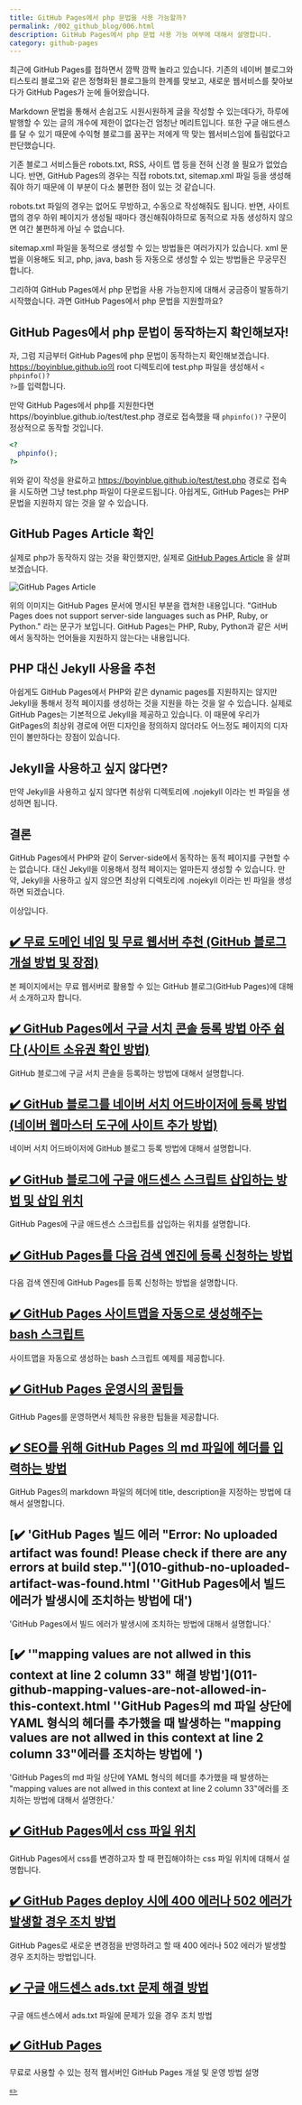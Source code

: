 ```yaml
---
title: GitHub Pages에서 php 문법을 사용 가능할까?
permalink: /002_github_blog/006.html
description: GitHub Pages에서 php 문법 사용 가능 여부에 대해서 설명합니다. 
category: github-pages
---
```

최근에 GitHub Pages를 접하면서 깜짝 깜짝 놀라고 있습니다. 
기존의 네이버 블로그와 티스토리 블로그와 같은 정형화된 블로그들의 한계를 맞보고, 
새로운 웹서비스를 찾아보다가 GitHub Pages가 눈에 들어왔습니다. 
   

Markdown 문법을 통해서 손쉽고도 시원시원하게 글을 작성할 수 있는데다가, 
하루에 발행할 수 있는 글의 개수에 제한이 없다는건 엄청난 메리트입니다. 
또한 구글 애드센스를 달 수 있기 때문에 수익형 블로그를 꿈꾸는 저에게 딱 맞는 웹서비스임에 틀림없다고 판단했습니다.   

   
기존 블로그 서비스들은 robots.txt, RSS, 사이트 맵 등을 전혀 신경 쓸 필요가 없었습니다. 
반면, GitHub Pages의 경우는 직접 robots.txt, sitemap.xml 파일 등을 생성해줘야 하기 때문에 이 부분이 다소 불편한 점이 있는 것 같습니다.   


robots.txt 파일의 경우는 없어도 무방하고, 수동으로 작성해줘도 됩니다. 
반면, 사이트 맵의 경우 하위 페이지가 생성될 때마다 갱신해줘야하므로 동적으로 자동 생성하지 않으면 여간 불편하게 아닐 수 없습니다.   


sitemap.xml 파일을 동적으로 생성할 수 있는 방법들은 여러가지가 있습니다. xml 문법을 이용해도 되고, php, java, bash 등 자동으로 생성할 수 있는 방법들은 무궁무진합니다.   


그리하여 GitHub Pages에서 php 문법을 사용 가능한지에 대해서 궁금증이 발동하기 시작했습니다. 과면 GitHub Pages에서 php 문법을 지원할까요?   

   
GitHub Pages에서 php 문법이 동작하는지 확인해보자!
---

   
자, 그럼 지금부터 GitHub Pages에 php 문법이 동작하는지 확인해보겠습니다. 
https://boyinblue.github.io의 root 디렉토리에 test.php 파일을 생성해서 <code>< phpinfo()? ?></code>를 입력합니다.   

   
만약 GitHub Pages에서 php를 지원한다면 https//boyinblue.github.io/test/test.php 경로로 접속했을 때 <code>phpinfo()?</code> 구문이 정상적으로 동작할 것입니다.   

   
```php
<?
  phpinfo();
?>
```

   
위와 같이 작성을 완료하고 https://boyinblue.github.io/test/test.php 경로로 접속을 시도하면 그냥 test.php 파일이 다운로드됩니다. 
아쉽게도, GitHub Pages는 PHP 문법을 지원하지 않는 것을 알 수 있습니다.   

   
GitHub Pages Article 확인
---

   
실제로 php가 동작하지 않는 것을 확인했지만, 실제로 [GitHub Pages Article](https://docs.github.com/en/pages/getting-started-with-github-pages/about-github-pages "GitHub Pages Article") 을 살펴보겠습니다.
   

![GitHub Pages Article](/assets/images/006-githubpages-not-support-php.png "GitHub Pages Article")

   
위의 이미지는 GitHub Pages 문서에 명시된 부분을 캡쳐한 내용입니다. 
"GitHub Pages does not support server-side languages such as PHP, Ruby, or Python." 라는 문구가 보입니다. GitHub Pages는 PHP, Ruby, Python과 같은 서버에서 동작하는 언어들을 지원하지 않는다는 내용입니다.   

   
PHP 대신 Jekyll 사용을 추천
---

   
아쉽게도 GitHub Pages에서 PHP와 같은 dynamic pages를 지원하지는 않지만 
Jekyll을 통해서 정적 페이지를 생성하는 것을 지원을 하는 것을 알 수 있습니다. 
실제로 GitHub Pages는 기본적으로 Jekyll을 제공하고 있습니다. 
이 때문에 우리가 GitPages의 최상위 경로에 어떤 디자인을 정의하지 않더라도 
어느정도 페이지의 디자인이 볼만하다는 장점이 있습니다.   

   
Jekyll을 사용하고 싶지 않다면?
---

   
만약 Jekyll을 사용하고 싶지 않다면 취상위 디렉토리에 .nojekyll 이라는 빈 파일을 생성하면 됩니다.   

   
결론
---

   
GitHub Pages에서 PHP와 같이 Server-side에서 동작하는 동적 페이지를 구현할 수는 없습니다. 대신 Jekyll을 이용해서 정적 페이지는 얼마든지 생성할 수 있습니다. 만약, Jekyll을 사용하고 싶지 않으면 최상위 디렉토리에 .nojekyll 이라는 빈 파일을 생성하면 되겠습니다.   


이상입니다.   




[✔️  무료 도메인 네임 및 무료 웹서버 추천 (GitHub 블로그 개설 방법 및 장점)](001_advantage_of_github_blog.html '본 페이지에서는 무료 웹서버로 활용할 수 있는 GitHub 블로그(GitHub Pages)에 대해서 ')
---


본 페이지에서는 무료 웹서버로 활용할 수 있는 GitHub 블로그(GitHub Pages)에 대해서 소개하고자 합니다.


[✔️  GitHub Pages에서 구글 서치 콘솔 등록 방법 아주 쉽다 (사이트 소유권 확인 방법)](002_google_search_console_apply.html 'GitHub 블로그에 구글 서치 콘솔을 등록하는 방법에 ')
---


GitHub 블로그에 구글 서치 콘솔을 등록하는 방법에 대해서 설명합니다.


[✔️  GitHub 블로그를 네이버 서치 어드바이저에 등록 방법 (네이버 웹마스터 도구에 사이트 추가 방법) ](003_naver_search_advisor.html '네이버 서치 어드바이저에 GitHub 블로그 등록 방법에 ')
---


네이버 서치 어드바이저에 GitHub 블로그 등록 방법에 대해서 설명합니다.


[✔️  GitHub 블로그에 구글 애드센스 스크립트 삽입하는 방법 및 삽입 위치](004_google_adsense_github_pages.html 'GitHub Pages에 구글 애드센스 스크립트를 삽입하는 ')
---


GitHub Pages에 구글 애드센스 스크립트를 삽입하는 위치를 설명합니다.


[✔️  GitHub Pages를 다음 검색 엔진에 등록 신청하는 방법](005_add_to_daum_search_engine.html '다음 검색 엔진에 GitHub Pages를 등록 신청하는 ')
---


다음 검색 엔진에 GitHub Pages를 등록 신청하는 방법을 설명합니다.


[✔️  GitHub Pages 사이트맵을 자동으로 생성해주는 bash 스크립트](007.html '사이트맵을 자동으로 생성하는 bash 스크립트 ')
---


사이트맵을 자동으로 생성하는 bash 스크립트 예제를 제공합니다.


[✔️  GitHub Pages 운영시의 꿀팁들](008.html 'GitHub Pages를 운영하면서 체득한 유용한 ')
---


GitHub Pages를 운영하면서 체득한 유용한 팁들을 제공합니다.


[✔️  SEO를 위해 GitHub Pages 의 md 파일에 헤더를 입력하는 방법](009.html 'GitHub Pages의 markdown 파일의 헤더에 title, description을 지정하는 방법에 ')
---


GitHub Pages의 markdown 파일의 헤더에 title, description을 지정하는 방법에 대해서 설명합니다.


[✔️  'GitHub Pages 빌드 에러 \"Error: No uploaded artifact was found! Please check if there are any errors at build step.\"'](010-github-no-uploaded-artifact-was-found.html ''GitHub Pages에서 빌드 에러가 발생시에 조치하는 방법에 대')
---


'GitHub Pages에서 빌드 에러가 발생시에 조치하는 방법에 대해서 설명합니다.'


[✔️  '\"mapping values are not allwed in this context at line 2 column 33\" 해결 방법'](011-github-mapping-values-are-not-allowed-in-this-context.html ''GitHub Pages의 md 파일 상단에 YAML 형식의 헤더를 추가했을 때 발생하는 \"mapping values are not allwed in this context at line 2 column 33\"에러를 조치하는 방법에 ')
---


'GitHub Pages의 md 파일 상단에 YAML 형식의 헤더를 추가했을 때 발생하는 \"mapping values are not allwed in this context at line 2 column 33\"에러를 조치하는 방법에 대해서 설명한다.'


[✔️  GitHub Pages에서 css 파일 위치](012-github-pages-css-file-path.html 'GitHub Pages에서 css를 변경하고자 할 때 편집해야하는 css 파일 위치에 ')
---


GitHub Pages에서 css를 변경하고자 할 때 편집해야하는 css 파일 위치에 대해서 설명합니다.


[✔️  GitHub Pages deploy 시에 400 에러나 502 에러가 발생할 경우 조치 방법](013-github-pages-deploy-error-400-502.html 'GitHub Pages로 새로운 변경점을 반영하려고 할 때 400 에러나 502 에러가 발생할 경우 조')
---


GitHub Pages로 새로운 변경점을 반영하려고 할 때 400 에러나 502 에러가 발생할 경우 조치하는 방법입니다.


[✔️  구글 애드센스 ads.txt 문제 해결 방법](014-google-adsense-ads-txt-warning.html '구글 애드센스에서 ads.txt 파일에 문제가 있')
---


구글 애드센스에서 ads.txt 파일에 문제가 있을 경우 조치 방법


[✔️  GitHub Pages](index.html '무료로 사용할 수 있는 정적 웹서버인 GitHub Pages 개설 ')
---


무료로 사용할 수 있는 정적 웹서버인 GitHub Pages 개설 및 운영 방법 설명


[✏️ ](https://www.github.com/boyinblue/boyinblue.github.io/edit/main/002_github_blog/006.md '수정하기')

